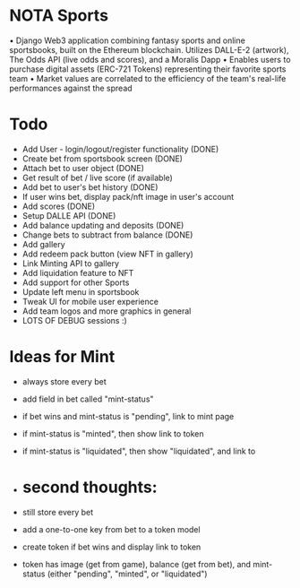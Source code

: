 # NOTA Sports
• Django Web3 application combining fantasy sports and online sportsbooks, built on the Ethereum blockchain. Utilizes DALL-E-2 (artwork), The Odds API (live odds and scores), and a Moralis Dapp
• Enables users to purchase digital assets (ERC-721 Tokens) representing their favorite sports team
• Market values are correlated to the efficiency of the team's real-life performances against the spread

# Todo
- Add User - login/logout/register functionality (DONE)
- Create bet from sportsbook screen (DONE)
- Attach bet to user object (DONE)
- Get result of bet / live score (if available)
- Add bet to user's bet history (DONE)
- If user wins bet, display pack/nft image in user's account
- Add scores (DONE)
- Setup DALLE API (DONE)
- Add balance updating and deposits (DONE)
- Change bets to subtract from balance (DONE)
- Add gallery
- Add redeem pack button (view NFT in gallery)
- Link Minting API to gallery
- Add liquidation feature to NFT
- Add support for other Sports
- Update left menu in sportsbook
- Tweak UI for mobile user experience
- Add team logos and more graphics in general
- LOTS OF DEBUG sessions :)

# Ideas for Mint
- always store every bet
- add field in bet called "mint-status"
- if bet wins and mint-status is "pending", link to mint page
- if mint-status is "minted", then show link to token
- if mint-status is "liquidated", then show "liquidated", and link to

- # second thoughts:
- still store every bet
- add a one-to-one key from bet to a token model
- create token if bet wins and display link to token
- token has image (get from game), balance (get from bet), and mint-status (either "pending", "minted", or "liquidated")
